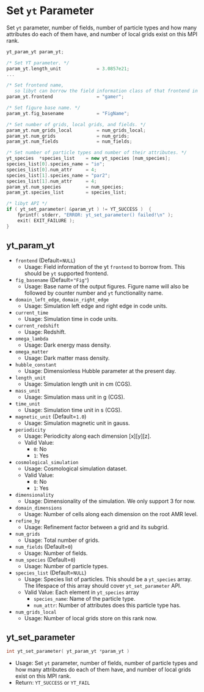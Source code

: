 # Set `yt` Parameter
Set `yt` parameter, number of fields, number of particle types and how many attributes do each of them have, and number of local grids exist on this MPI rank.
```cpp
yt_param_yt param_yt;  

/* Set YT parameter. */
param_yt.length_unit             = 3.0857e21;
...

/* Set frontend name, 
   so libyt can borrow the field information class of that frontend in YT. */
param_yt.frontend                = "gamer";  

/* Set figure base name. */
param_yt.fig_basename            = "FigName";

/* Set number of grids, local grids, and fields. */
param_yt.num_grids_local         = num_grids_local;
param_yt.num_grids               = num_grids;
param_yt.num_fields              = num_fields;

/* Set number of particle types and number of their attributes. */
yt_species  *species_list    = new yt_species [num_species];
species_list[0].species_name = "io";
species_list[0].num_attr     = 4;
species_list[1].species_name = "par2";
species_list[1].num_attr     = 4;
param_yt.num_species         = num_species;
param_yt.species_list        = species_list;

/* libyt API */
if ( yt_set_parameter( &param_yt ) != YT_SUCCESS )  {  
    fprintf( stderr, "ERROR: yt_set_parameter() failed!\n" );  
    exit( EXIT_FAILURE );  
}
```

## yt_param_yt
- `frontend` (Default=`NULL`)
  - Usage: Field information of the yt `frontend` to borrow from. This should be `yt` supported frontend.
- `fig_basename` (Default=`"Fig"`)
  - Usage: Base name of the output figures. Figure name will also be followed by counter number and `yt` functionality name.
- `domain_left_edge`, `domain_right_edge`
  - Usage: Simulation left edge and right edge in code units.
- `current_time`
  - Usage: Simulation time in code units.
- `current_redshift`
  - Usage: Redshift.
- `omega_lambda`
  - Usage: Dark energy mass density.
- `omega_matter`
  - Usage: Dark matter mass density.
- `hubble_constant`
  - Usage: Dimensionless Hubble parameter at the present day.
- `length_unit`
  - Usage: Simulation length unit in cm (CGS).
- `mass_unit`
  - Usage: Simulation mass unit in g (CGS).
- `time_unit`
  - Usage: Simulation time unit in s (CGS).
- `magnetic_unit` (Default=`1.0`)
  - Usage: Simulation magnetic unit in gauss.
- `periodicity`
  - Usage: Periodicity along each dimension [x][y][z].
  - Valid Value:
    - `0`: No
    - `1`: Yes
- `cosmological_simulation`
  - Usage: Cosmological simulation dataset.
  - Valid Value:
    - `0`: No
    - `1`: Yes
- `dimensionality`
  - Usage: Dimensionality of the simulation. We only support 3 for now.
- `domain_dimensions`
  - Usage: Number of cells along each dimension on the root AMR level.
- `refine_by`
  - Usage: Refinement factor between a grid and its subgrid.
- `num_grids`
  - Usage: Total number of grids.
- `num_fields` (Default=`0`)
  - Usage: Number of fields.
- `num_species` (Default=`0`)
  - Usage: Number of particle types.
- `species_list` (Default=`NULL`)
  - Usage: Species list of particles. This should be a `yt_species` array. The lifespace of this array should cover `yt_set_parameter` API.
  - Valid Value: Each element in `yt_species` array
    - `species_name`: Name of the particle type.
    - `num_attr`: Number of attributes does this particle type has. 
- `num_grids_local`
  - Usage: Number of local grids store on this rank now.

## yt_set_parameter
```c++
int yt_set_parameter( yt_param_yt *param_yt )
```
- Usage: Set `yt` parameter, number of fields, number of particle types and how many attributes do each of them have, and number of local grids exist on this MPI rank.
- Return: `YT_SUCCESS` or `YT_FAIL`